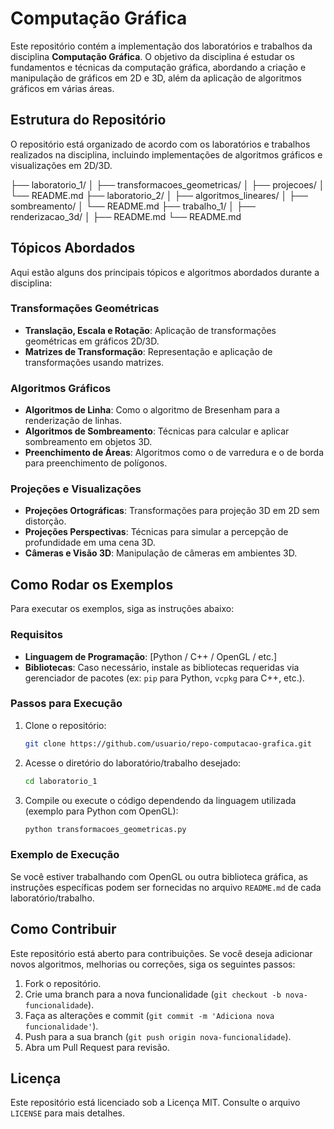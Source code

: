 # Computação Gráfica

Este repositório contém a implementação dos laboratórios e trabalhos da disciplina **Computação Gráfica**. O objetivo da disciplina é estudar os fundamentos e técnicas da computação gráfica, abordando a criação e manipulação de gráficos em 2D e 3D, além da aplicação de algoritmos gráficos em várias áreas.

## Estrutura do Repositório

O repositório está organizado de acordo com os laboratórios e trabalhos realizados na disciplina, incluindo implementações de algoritmos gráficos e visualizações em 2D/3D.

├── laboratorio_1/
│ ├── transformacoes_geometricas/
│ ├── projecoes/
│ └── README.md
├── laboratorio_2/
│ ├── algoritmos_lineares/
│ ├── sombreamento/
│ └── README.md
├── trabalho_1/
│ ├── renderizacao_3d/
│ ├── README.md
└── README.md



## Tópicos Abordados

Aqui estão alguns dos principais tópicos e algoritmos abordados durante a disciplina:

### Transformações Geométricas

- **Translação, Escala e Rotação**: Aplicação de transformações geométricas em gráficos 2D/3D.
- **Matrizes de Transformação**: Representação e aplicação de transformações usando matrizes.

### Algoritmos Gráficos

- **Algoritmos de Linha**: Como o algoritmo de Bresenham para a renderização de linhas.
- **Algoritmos de Sombreamento**: Técnicas para calcular e aplicar sombreamento em objetos 3D.
- **Preenchimento de Áreas**: Algoritmos como o de varredura e o de borda para preenchimento de polígonos.

### Projeções e Visualizações

- **Projeções Ortográficas**: Transformações para projeção 3D em 2D sem distorção.
- **Projeções Perspectivas**: Técnicas para simular a percepção de profundidade em uma cena 3D.
- **Câmeras e Visão 3D**: Manipulação de câmeras em ambientes 3D.

## Como Rodar os Exemplos

Para executar os exemplos, siga as instruções abaixo:

### Requisitos

- **Linguagem de Programação**: [Python / C++ / OpenGL / etc.]
- **Bibliotecas**: Caso necessário, instale as bibliotecas requeridas via gerenciador de pacotes (ex: `pip` para Python, `vcpkg` para C++, etc.).

### Passos para Execução

1. Clone o repositório:
    ```bash
    git clone https://github.com/usuario/repo-computacao-grafica.git
    ```
2. Acesse o diretório do laboratório/trabalho desejado:
    ```bash
    cd laboratorio_1
    ```
3. Compile ou execute o código dependendo da linguagem utilizada (exemplo para Python com OpenGL):
    ```bash
    python transformacoes_geometricas.py
    ```

### Exemplo de Execução

Se você estiver trabalhando com OpenGL ou outra biblioteca gráfica, as instruções específicas podem ser fornecidas no arquivo `README.md` de cada laboratório/trabalho.

## Como Contribuir

Este repositório está aberto para contribuições. Se você deseja adicionar novos algoritmos, melhorias ou correções, siga os seguintes passos:

1. Fork o repositório.
2. Crie uma branch para a nova funcionalidade (`git checkout -b nova-funcionalidade`).
3. Faça as alterações e commit (`git commit -m 'Adiciona nova funcionalidade'`).
4. Push para a sua branch (`git push origin nova-funcionalidade`).
5. Abra um Pull Request para revisão.

## Licença

Este repositório está licenciado sob a Licença MIT. Consulte o arquivo `LICENSE` para mais detalhes.
